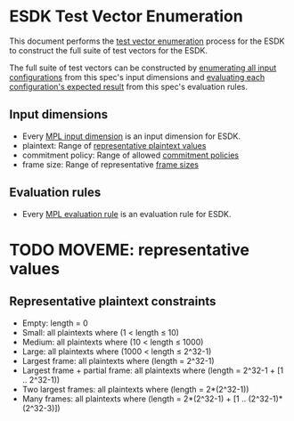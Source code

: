 [//]: # "Copyright Amazon.com Inc. or its affiliates. All Rights Reserved."
[//]: # "SPDX-License-Identifier: CC-BY-SA-4.0"

# ESDK Test Vector Enumeration 

This document performs the [test vector enumeration](test-vector-enumeration.md) process for the ESDK
to construct the full suite of test vectors
for the ESDK.

The full suite of test vectors can be constructed
by [enumerating all input configurations](test-vector-enumeration.md#enumerating-input-configurations) from this spec's input dimensions
and [evaluating each configuration's expected result](test-vector-enumeration.md#determining-expected-results) from this spec's evaluation rules.

## Input dimensions

- Every [MPL input dimension](mpl-test-vector-enumeration.md#input-dimensions) is an input dimension for ESDK.
- plaintext: Range of [representative plaintext values](#representative-plaintext-constraints)
- commitment policy: Range of allowed [commitment policies](../../client-apis/client.md#commitment-policy)
- frame size: Range of representative [frame sizes](TODO)

## Evaluation rules

- Every [MPL evaluation rule](mpl-test-vector-enumeration.md#evaluation-rules) is an evaluation rule for ESDK.

# TODO MOVEME: representative values

## Representative plaintext constraints

* Empty: length = 0
* Small: all plaintexts where (1 < length ≤ 10)
* Medium: all plaintexts where (10 < length ≤ 1000)
* Large: all plaintexts where (1000 < length ≤ 2^32-1)
* Largest frame: all plaintexts where (length = 2^32-1)
* Largest frame + partial frame: all plaintexts where (length = 2^32-1 + [1 .. 2^32-1))
* Two largest frames: all plaintexts where (length = 2*(2^32-1))
* Many frames: all plaintexts where (length = 2*(2^32-1) + [1 .. (2^32-1)*(2^32-3)])
